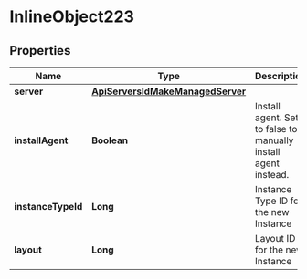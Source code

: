 

# InlineObject223

## Properties

Name | Type | Description | Notes
------------ | ------------- | ------------- | -------------
**server** | [**ApiServersIdMakeManagedServer**](ApiServersIdMakeManagedServer.md) |  |  [optional]
**installAgent** | **Boolean** | Install agent. Set to false to manually install agent instead. |  [optional]
**instanceTypeId** | **Long** | Instance Type ID for the new Instance |  [optional]
**layout** | **Long** | Layout ID for the new Instance |  [optional]



